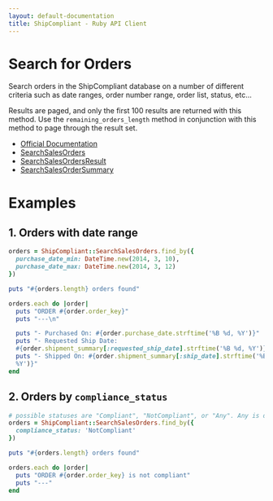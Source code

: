 ```yaml
---
layout: default-documentation
title: ShipCompliant - Ruby API Client
---
```


# Search for Orders

Search orders in the ShipCompliant database on a number of different
criteria such as date ranges, order number range, order list, status, etc...

Results are paged, and only the first 100 results are returned with this method.
Use the `remaining_orders_length` method in conjunction with this method to
page through the result set.

- [Official Documentation][official_docs]
- [SearchSalesOrders][search_sales_orders_class]
- [SearchSalesOrdersResult][search_sales_orders_result_class]
- [SearchSalesOrderSummary][search_sales_order_summary_class]


# Examples

## 1. Orders with date range
```ruby
orders = ShipCompliant::SearchSalesOrders.find_by({
  purchase_date_min: DateTime.new(2014, 3, 10),
  purchase_date_max: DateTime.new(2014, 3, 12)
})

puts "#{orders.length} orders found"

orders.each do |order|
  puts "ORDER #{order.order_key}"
  puts "---\n"

  puts "- Purchased On: #{order.purchase_date.strftime('%B %d, %Y')}"
  puts "- Requested Ship Date:
  #{order.shipment_summary[:requested_ship_date].strftime('%B %d, %Y')}"
  puts "- Shipped On: #{order.shipment_summary[:ship_date].strftime('%B %d,
  %Y')}"
end
```

## 2. Orders by `compliance_status`

```ruby
# possible statuses are "Compliant", "NotCompliant", or "Any". Any is default.
orders = ShipCompliant::SearchSalesOrders.find_by({
  compliance_status: 'NotCompliant'
})

puts "#{orders.length} orders found"

orders.each do |order|
  puts "ORDER #{order.order_key} is not compliant"
  puts "---"
end
```

[official_docs]: https://shipcompliant.desk.com/customer/portal/articles/1456007-api-searchsalesorders-?b_id=2759
[search_sales_orders_class]: ../rdoc/classes/ShipCompliant/SearchSalesOrders.html
[search_sales_orders_result_class]: ../rdoc/classes/ShipCompliant/SearchSalesOrdersResult.html
[search_sales_order_summary_class]: ../rdoc/classes/ShipCompliant/SearchSalesOrderSummary.html
